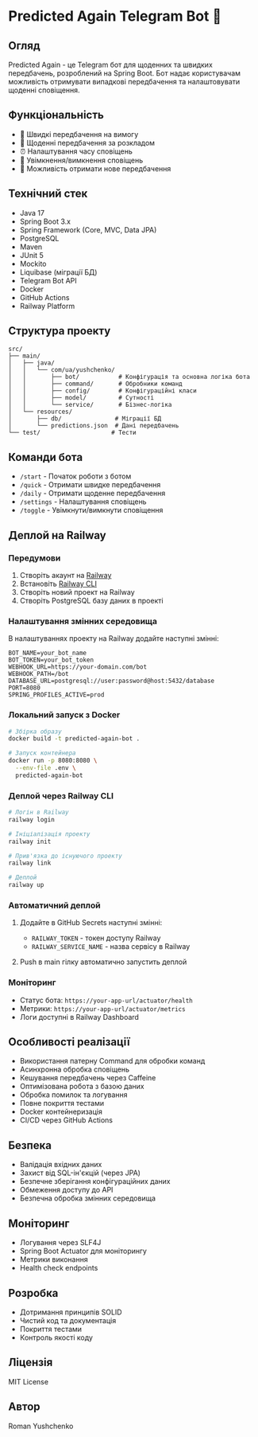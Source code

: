 # Predicted Again Telegram Bot 🔮

## Огляд
Predicted Again - це Telegram бот для щоденних та швидких передбачень, розроблений на Spring Boot. Бот надає користувачам можливість отримувати випадкові передбачення та налаштовувати щоденні сповіщення.

## Функціональність
- 🎯 Швидкі передбачення на вимогу
- 📅 Щоденні передбачення за розкладом
- ⏰ Налаштування часу сповіщень
- 🔔 Увімкнення/вимкнення сповіщень
- 🔄 Можливість отримати нове передбачення

## Технічний стек
- Java 17
- Spring Boot 3.x
- Spring Framework (Core, MVC, Data JPA)
- PostgreSQL
- Maven
- JUnit 5
- Mockito
- Liquibase (міграції БД)
- Telegram Bot API
- Docker
- GitHub Actions
- Railway Platform

## Структура проекту
```
src/
├── main/
│   ├── java/
│   │   └── com/ua/yushchenko/
│   │       ├── bot/           # Конфігурація та основна логіка бота
│   │       ├── command/       # Обробники команд
│   │       ├── config/        # Конфігураційні класи
│   │       ├── model/         # Сутності
│   │       └── service/       # Бізнес-логіка
│   └── resources/
│       ├── db/               # Міграції БД
│       └── predictions.json  # Дані передбачень
└── test/                    # Тести
```

## Команди бота
- `/start` - Початок роботи з ботом
- `/quick` - Отримати швидке передбачення
- `/daily` - Отримати щоденне передбачення
- `/settings` - Налаштування сповіщень
- `/toggle` - Увімкнути/вимкнути сповіщення

## Деплой на Railway

### Передумови
1. Створіть акаунт на [Railway](https://railway.app/)
2. Встановіть [Railway CLI](https://docs.railway.app/develop/cli)
3. Створіть новий проект на Railway
4. Створіть PostgreSQL базу даних в проекті

### Налаштування змінних середовища
В налаштуваннях проекту на Railway додайте наступні змінні:
```
BOT_NAME=your_bot_name
BOT_TOKEN=your_bot_token
WEBHOOK_URL=https://your-domain.com/bot
WEBHOOK_PATH=/bot
DATABASE_URL=postgresql://user:password@host:5432/database
PORT=8080
SPRING_PROFILES_ACTIVE=prod
```

### Локальний запуск з Docker
```bash
# Збірка образу
docker build -t predicted-again-bot .

# Запуск контейнера
docker run -p 8080:8080 \
  --env-file .env \
  predicted-again-bot
```

### Деплой через Railway CLI
```bash
# Логін в Railway
railway login

# Ініціалізація проекту
railway init

# Прив'язка до існуючого проекту
railway link

# Деплой
railway up
```

### Автоматичний деплой
1. Додайте в GitHub Secrets наступні змінні:
   - `RAILWAY_TOKEN` - токен доступу Railway
   - `RAILWAY_SERVICE_NAME` - назва сервісу в Railway

2. Push в main гілку автоматично запустить деплой

### Моніторинг
- Статус бота: `https://your-app-url/actuator/health`
- Метрики: `https://your-app-url/actuator/metrics`
- Логи доступні в Railway Dashboard

## Особливості реалізації
- Використання патерну Command для обробки команд
- Асинхронна обробка сповіщень
- Кешування передбачень через Caffeine
- Оптимізована робота з базою даних
- Обробка помилок та логування
- Повне покриття тестами
- Docker контейнеризація
- CI/CD через GitHub Actions

## Безпека
- Валідація вхідних даних
- Захист від SQL-ін'єкцій (через JPA)
- Безпечне зберігання конфігураційних даних
- Обмеження доступу до API
- Безпечна обробка змінних середовища

## Моніторинг
- Логування через SLF4J
- Spring Boot Actuator для моніторингу
- Метрики виконання
- Health check endpoints

## Розробка
- Дотримання принципів SOLID
- Чистий код та документація
- Покриття тестами
- Контроль якості коду

## Ліцензія
MIT License

## Автор
Roman Yushchenko 